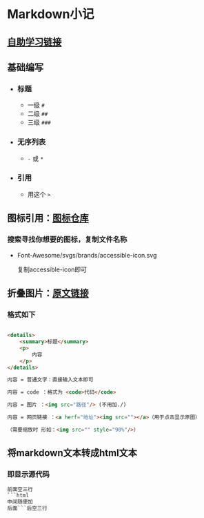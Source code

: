 # Markdown小记

## [自助学习链接](https://markdown-it.github.io/)

## 基础编写

- ### 标题

    - 一级 `#` 
    - 二级 `##` 
    - 三级 `###`

- ### 无序列表

    -  `-` 或 `*`

- ### 引用

    - 用这个 `>`



## 图标引用：[图标仓库](https://github.com/FortAwesome/Font-Awesome/tree/6.x/svgs/brands)

### 搜索寻找你想要的图标，复制文件名称

- Font-Awesome/svgs/brands/accessible-icon.svg

    复制accessible-icon即可



## 折叠图片：[原文链接](https://www.cnblogs.com/cnblogswilliam/p/14448830.html)

### 格式如下 



```html

<details>
	<summary>标题</summary>
	<p>
		内容
	</p>
</details>

内容 = 普通文字：直接输入文本即可

内容 = code ：格式为 <code>代码</code>

内容 = 图片 ：<img src="路径"/> (不用加./)

内容 = 网页链接 ：<a herf="地址"><img src=""></a>（用于点击显示原图）

（需要缩放时 形如：<img src="" style="90%"/>）

```



## 将markdown文本转成html文本

### 即显示源代码

```html
前面空三行
```html
中间随便加
后面```后空三行
```


